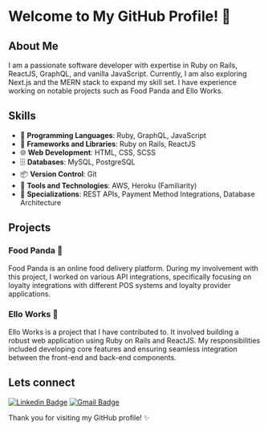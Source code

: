 # Welcome to My GitHub Profile! 👋

## About Me

I am a passionate software developer with expertise in Ruby on Rails, ReactJS, GraphQL, and vanilla JavaScript. Currently, I am also exploring Next.js and the MERN stack to expand my skill set. I have experience working on notable projects such as Food Panda and Ello Works.

## Skills

- 💎 **Programming Languages**: Ruby, GraphQL, JavaScript
- 🚀 **Frameworks and Libraries**: Ruby on Rails, ReactJS
- 🌐 **Web Development**: HTML, CSS, SCSS
- 🗄️ **Databases**: MySQL, PostgreSQL
- 📦 **Version Control**: Git
- 🔧 **Tools and Technologies**: AWS, Heroku (Familiarity)
- 🎯 **Specializations**: REST APIs, Payment Method Integrations, Database Architecture

## Projects

### Food Panda 🍔

Food Panda is an online food delivery platform. During my involvement with this project, I worked on various API integrations, specifically focusing on loyalty integrations with different POS systems and loyalty provider applications.

### Ello Works 💼

Ello Works is a project that I have contributed to. It involved building a robust web application using Ruby on Rails and ReactJS. My responsibilities included developing core features and ensuring seamless integration between the front-end and back-end components.

## Lets connect

[![Linkedin Badge](https://img.shields.io/badge/-bilalraza-blue?style=flat-square&logo=Linkedin&logoColor=white&link=https://www.linkedin.com/in/)](https://www.linkedin.com/in/bilal-raza-863650253/?lipi=urn%3Ali%3Apage%3Ad_flagship3_feed%3BTcAKsHlrQMK%2FXfZ48MFv%2Bg%3D%3D)
[![Gmail Badge](https://img.shields.io/badge/-bilalraza-c14438?style=flat-square&logo=Gmail&logoColor=white&link=mailto:bilal.raza.eng@gmail.com)](mailto:bilal.raza.eng@gmail.com)


Thank you for visiting my GitHub profile! ✨


